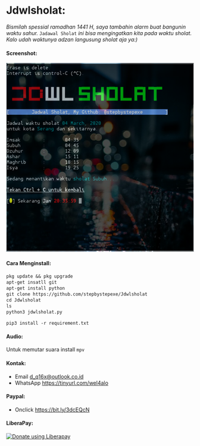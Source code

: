 # Jdwlsholat:
*Bismilah spessial ramadhan 1441 H, saya tambahin alarm buat bangunin waktu sahur.* ```Jadawal Sholat``` *ini bisa mengingatkan kita pada waktu sholat. Kalo udah waktunya adzan langusung sholat aja ya:)*
#### Screenshot:
![](./Skrinsut.png)
#### Cara Menginstall:
```
pkg update && pkg upgrade
apt-get insatll git
apt-get install python
git clone https://github.com/stepbystepexe/Jdwlsholat
cd Jdwlsholat
ls
python3 jdwlsholat.py
```
```
pip3 install -r requirement.txt
```
#### Audio:
Untuk memutar suara install ```mpv```
#### Kontak:
+ Email d_q16x@outlook.co.id
+ WhatsApp https://tinyurl.com/wel4alo
#### Paypal:
+ Onclick https://bit.ly/3dcEQcN
#### LiberaPay:
<noscript><a href="https://liberapay.com/stepbystepexe/donate"><img alt="Donate using Liberapay" src="https://liberapay.com/assets/widgets/donate.svg"></a></noscript>
